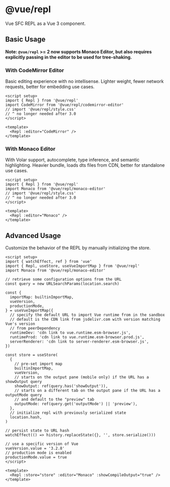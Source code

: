# @vue/repl

Vue SFC REPL as a Vue 3 component.

## Basic Usage

**Note: `@vue/repl` >= 2 now supports Monaco Editor, but also requires explicitly passing in the editor to be used for tree-shaking.**

### With CodeMirror Editor

Basic editing experience with no intellisense. Lighter weight, fewer network requests, better for embedding use cases.

```vue
<script setup>
import { Repl } from '@vue/repl'
import CodeMirror from '@vue/repl/codemirror-editor'
// import '@vue/repl/style.css'
// ^ no longer needed after 3.0
</script>

<template>
  <Repl :editor="CodeMirror" />
</template>
```

### With Monaco Editor

With Volar support, autocomplete, type inference, and semantic highlighting. Heavier bundle, loads dts files from CDN, better for standalone use cases.

```vue
<script setup>
import { Repl } from '@vue/repl'
import Monaco from '@vue/repl/monaco-editor'
// import '@vue/repl/style.css'
// ^ no longer needed after 3.0
</script>

<template>
  <Repl :editor="Monaco" />
</template>
```

## Advanced Usage

Customize the behavior of the REPL by manually initializing the store.

```vue
<script setup>
import { watchEffect, ref } from 'vue'
import { Repl, useStore, useVueImportMap } from '@vue/repl'
import Monaco from '@vue/repl/monaco-editor'

// retrieve some configuration options from the URL
const query = new URLSearchParams(location.search)

const {
  importMap: builtinImportMap,
  vueVersion,
  productionMode,
} = useVueImportMap({
  // specify the default URL to import Vue runtime from in the sandbox
  // default is the CDN link from jsdelivr.com with version matching Vue's version
  // from peerDependency
  runtimeDev: 'cdn link to vue.runtime.esm-browser.js',
  runtimeProd: 'cdn link to vue.runtime.esm-browser.prod.js',
  serverRenderer: 'cdn link to server-renderer.esm-browser.js',
})

const store = useStore(
  {
    // pre-set import map
    builtinImportMap,
    vueVersion,
    // starts on the output pane (mobile only) if the URL has a showOutput query
    showOutput: ref(query.has('showOutput')),
    // starts on a different tab on the output pane if the URL has a outputMode query
    // and default to the "preview" tab
    outputMode: ref(query.get('outputMode') || 'preview'),
  },
  // initialize repl with previously serialized state
  location.hash,
)

// persist state to URL hash
watchEffect(() => history.replaceState({}, '', store.serialize()))

// use a specific version of Vue
vueVersion.value = '3.2.8'
// production mode is enabled
productionMode.value = true
</script>

<template>
  <Repl :store="store" :editor="Monaco" :showCompileOutput="true" />
</template>
```
